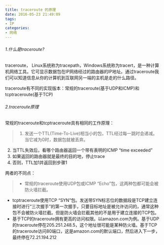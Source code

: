 ```yaml
---
title: traceroute 的原理
date: 2016-05-23 21:49:09
tags:
- IP
categories:
- 网络
---
```


###### 1.什么是traceroute?
 traceroute， Linux系统称为tracepath，Windows系统称为tracert，是一种计算机网络工具。它可显示数据包在IP网络经过的路由器的IP地址。通过traceroute我们可以知道信息从你的计算机到互联网另一端的主机是走的什么路径。
<!-- more -->
traceroute有不同的实现版本：常规的traceroute(基于UDP和ICMP)和tcptraceroute(基于TCP)

###### 2.traceroute原理
常规的traceroute和tcptraceroute具有相同的工作原理：
>1.  发送一个TTL(Time-To-Live)相当小的包，TTL经过每一跳时会递减。当它减为0时，数据包就被丢弃。
2. 当TTL失效后，看哪个路由器返回一个带有表明的ICMP “time exceeded”
3. 如果返回的路由器就是最终的目的地，停止trace
4. 否则，TTL加1并返回到步骤1

两者的不同点：
>- 常规的traceroute使用UDP包或ICMP “Echo”包，这两种包都可能会被防火墙拦截。
- tcptraceroute使用TCP “SYN”包。发送带SYN标志位的数据段是TCP建立连接时进行“三次握手”的第一次握手，只要目标地址是被允许访问的，通常这种包不会被防火墙拦截。但是防火墙会拦截其他的不是用于建立连接的TCP包。
- 基于TCP的traceroute拥有更高的访问权限。以amazon.com为例。基于UDP的traceroute停在205.251.248.5，这个地址很可能是某种防火墙。基于TCP的traceroute访问80端口，这是amazon.com的默认端口，然后进入下一步，最终停在72.21.194.212
